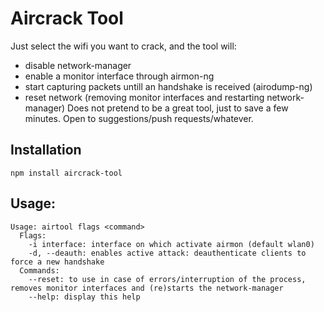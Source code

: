 # Aircrack Tool
Just select the wifi you want to crack, and the tool will:
- disable network-manager
- enable a monitor interface through airmon-ng
- start capturing packets untill an handshake is received (airodump-ng)
- reset network (removing monitor interfaces and restarting network-manager)
Does not pretend to be a great tool, just to save a few minutes.
Open to suggestions/push requests/whatever.

## Installation
```npm install aircrack-tool```

## Usage:
```
Usage: airtool flags <command>
  Flags:
    -i interface: interface on which activate airmon (default wlan0)
    -d, --deauth: enables active attack: deauthenticate clients to force a new handshake
  Commands:
    --reset: to use in case of errors/interruption of the process, removes monitor interfaces and (re)starts the network-manager
    --help: display this help
```
